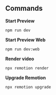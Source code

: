 ## Commands

**Start Preview**

```console
npm run dev
```

**Start Preview Web**

```console
npm run dev:web
```

**Render video**

```console
npx remotion render
```

**Upgrade Remotion**

```console
npx remotion upgrade
```

